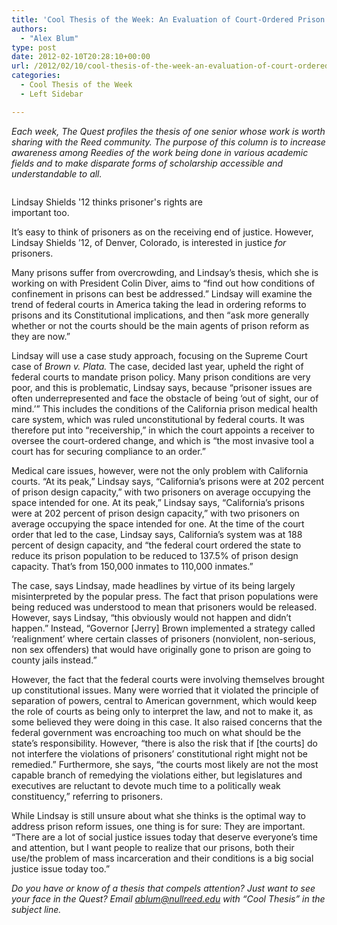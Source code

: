 ```yaml
---
title: 'Cool Thesis of the Week: An Evaluation of Court-Ordered Prison Reform'
authors: 
  - "Alex Blum"
type: post
date: 2012-02-10T20:28:10+00:00
url: /2012/02/10/cool-thesis-of-the-week-an-evaluation-of-court-ordered-prison-reform/
categories:
  - Cool Thesis of the Week
  - Left Sidebar

---
```

_Each week, The Quest profiles the thesis of one senior whose work is worth sharing with the Reed community. The purpose of this column is to increase awareness among Reedies of the work being done in various academic fields and to make disparate forms of scholarship accessible and understandable to all._

<div id="attachment_1283" style="width: 310px" class="wp-caption alignright">
  <a href="http://www.reedquest.org/2012/02/cool-thesis-of-the-week-an-evaluation-of-court-ordered-prison-reform/cool-thesis-photo/" rel="attachment wp-att-1283"><img class="size-medium wp-image-1283" title="Cool Thesis photo" src="https://i0.wp.com/www.reedquest.org/wp-content/uploads/2012/02/Cool-Thesis-photo-300x173.jpg?resize=300%2C173" alt="" data-recalc-dims="1" /></a>
  
  <p class="wp-caption-text">
    Lindsay Shields '12 thinks prisoner's rights are important too.
  </p>
</div>

It&#8217;s easy to think of prisoners as on the receiving end of justice. However, Lindsay Shields &#8217;12, of Denver, Colorado, is interested in justice _for_ prisoners.

Many prisons suffer from overcrowding, and Lindsay&#8217;s thesis, which she is working on with President Colin Diver, aims to “find out how conditions of confinement in prisons can best be addressed.” Lindsay will examine the trend of federal courts in America taking the lead in ordering reforms to prisons and its Constitutional implications, and then “ask more generally whether or not the courts should be the main agents of prison reform as they are now.”

Lindsay will use a case study approach, focusing on the Supreme Court case of _Brown v. Plata._ The case, decided last year, upheld the right of federal courts to mandate prison policy. Many prison conditions are very poor, and this is problematic, Lindsay says, because “prisoner issues are often underrepresented and face the obstacle of being &#8216;out of sight, our of mind.&#8217;” This includes the conditions of the California prison medical health care system, which was ruled unconstitutional by federal courts. It was therefore put into “receivership,” in which the court appoints a receiver to oversee the court-ordered change, and which is “the most invasive tool a court has for securing compliance to an order.”

Medical care issues, however, were not the only problem with California courts. “At its peak,” Lindsay says, “California&#8217;s prisons were at 202 percent of prison design capacity,” with two prisoners on average occupying the space intended for one. At its peak,” Lindsay says, “California&#8217;s prisons were at 202 percent of prison design capacity,” with two prisoners on average occupying the space intended for one. At the time of the court order that led to the case, Lindsay says, California&#8217;s system was at 188 percent of design capacity, and “the federal court ordered the state to reduce its prison population to be reduced to 137.5% of prison design capacity. That&#8217;s from 150,000 inmates to 110,000 inmates.”

The case, says Lindsay, made headlines by virtue of its being largely misinterpreted by the popular press. The fact that prison populations were being reduced was understood to mean that prisoners would be released. However, says Lindsay, “this obviously would not happen and didn&#8217;t happen.” Instead, “Governor [Jerry] Brown implemented a strategy called &#8216;realignment&#8217; where certain classes of prisoners (nonviolent, non-serious, non sex offenders) that would have originally gone to prison are going to county jails instead.”

However, the fact that the federal courts were involving themselves brought up constitutional issues. Many were worried that it violated the principle of separation of powers, central to American government, which would keep the role of courts as being only to interpret the law, and not to make it, as some believed they were doing in this case. It also raised concerns that the federal government was encroaching too much on what should be the state&#8217;s responsibility. However, “there is also the risk that if [the courts] do not interfere the violations of prisoners&#8217; constitutional right might not be remedied.” Furthermore, she says, “the courts most likely are not the most capable branch of remedying the violations either, but legislatures and executives are reluctant to devote much time to a politically weak constituency,” referring to prisoners.

While Lindsay is still unsure about what she thinks is the optimal way to address prison reform issues, one thing is for sure: They are important. “There are a lot of social justice issues today that deserve everyone&#8217;s time and attention, but I want people to realize that our prisons, both their use/the problem of mass incarceration and their conditions is a big social justice issue today too.”

_Do you have or know of a thesis that compels attention? Just want to see your face in the Quest? Email_ [_&#x61;&#x62;&#x6c;&#x75;&#x6d;&#x40;<span class="oe_displaynone">null</span>&#x72;&#x65;&#x65;&#x64;&#x2e;&#x65;&#x64;&#x75;_][1] _with “Cool Thesis” in the subject line._

 [1]: mailto:&#x61;&#x62;&#x6c;&#x75;&#x6d;&#x40;&#x72;&#x65;&#x65;&#x64;&#x2e;&#x65;&#x64;&#x75;